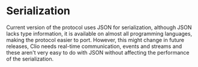 # Serialization

Current version of the protocol uses JSON for serialization, although JSON lacks type information, it is available on almost all programming languages, making the protocol easier to port. However, this might change in future releases, Clio needs real-time communication, events and streams and these aren't very easy to do with JSON without affecting the performance of the serialization.

